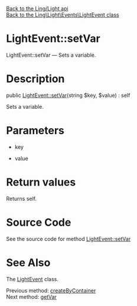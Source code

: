 [Back to the Ling/Light api](https://github.com/lingtalfi/Light/blob/master/doc/api/Ling/Light.md)<br>
[Back to the Ling\Light\Events\LightEvent class](https://github.com/lingtalfi/Light/blob/master/doc/api/Ling/Light/Events/LightEvent.md)


LightEvent::setVar
================



LightEvent::setVar — Sets a variable.




Description
================


public [LightEvent::setVar](https://github.com/lingtalfi/Light/blob/master/doc/api/Ling/Light/Events/LightEvent/setVar.md)(string $key, $value) : self




Sets a variable.




Parameters
================


- key

    

- value

    


Return values
================

Returns self.








Source Code
===========
See the source code for method [LightEvent::setVar](https://github.com/lingtalfi/Light/blob/master/Events/LightEvent.php#L81-L85)


See Also
================

The [LightEvent](https://github.com/lingtalfi/Light/blob/master/doc/api/Ling/Light/Events/LightEvent.md) class.

Previous method: [createByContainer](https://github.com/lingtalfi/Light/blob/master/doc/api/Ling/Light/Events/LightEvent/createByContainer.md)<br>Next method: [getVar](https://github.com/lingtalfi/Light/blob/master/doc/api/Ling/Light/Events/LightEvent/getVar.md)<br>

